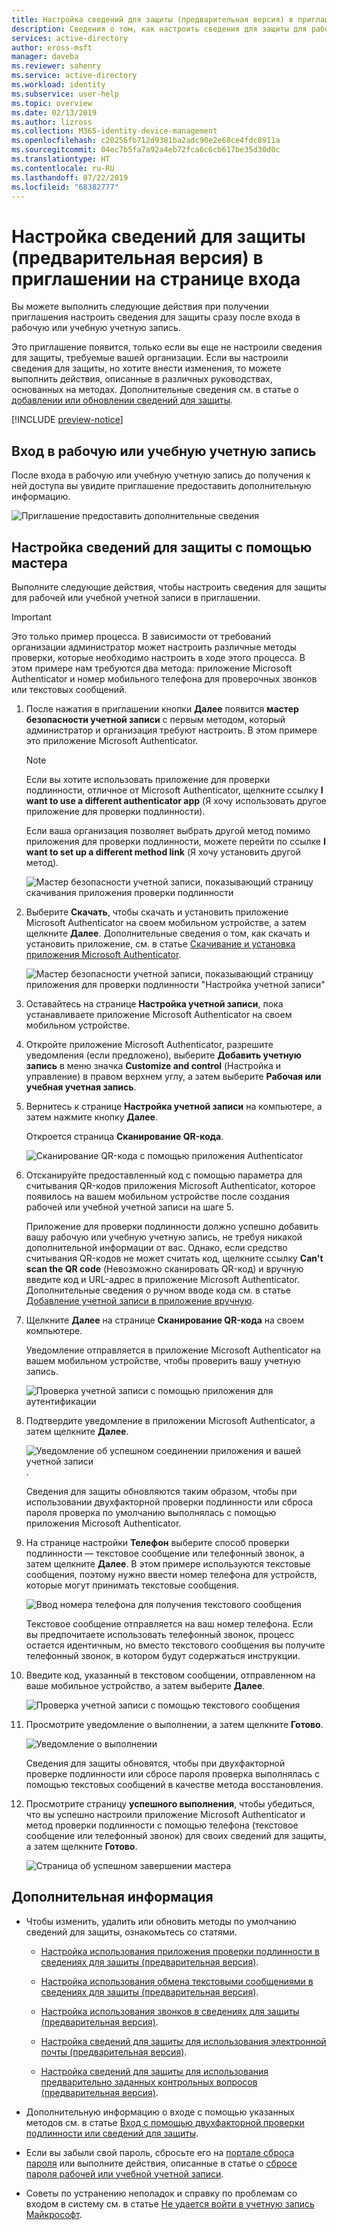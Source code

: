 ```yaml
---
title: Настройка сведений для защиты (предварительная версия) в приглашении на странице входа. Azure Active Directory | Документация Майкрософт
description: Сведения о том, как настроить сведения для защиты для рабочей или учебной учетной записи, если появится приглашение со страницы входа в вашу организацию.
services: active-directory
author: eross-msft
manager: daveba
ms.reviewer: sahenry
ms.service: active-directory
ms.workload: identity
ms.subservice: user-help
ms.topic: overview
ms.date: 02/13/2019
ms.author: lizross
ms.collection: M365-identity-device-management
ms.openlocfilehash: c20256fb712d9381ba2adc90e2e68ce4fdc8911a
ms.sourcegitcommit: 04ec7b5fa7a92a4eb72fca6c6cb617be35d30d0c
ms.translationtype: HT
ms.contentlocale: ru-RU
ms.lasthandoff: 07/22/2019
ms.locfileid: "68382777"
---
```

# <a name="set-up-your-security-info-preview-from-the-sign-in-page-prompt"></a>Настройка сведений для защиты (предварительная версия) в приглашении на странице входа

Вы можете выполнить следующие действия при получении приглашения настроить сведения для защиты сразу после входа в рабочую или учебную учетную запись.

Это приглашение появится, только если вы еще не настроили сведения для защиты, требуемые вашей организации. Если вы настроили сведения для защиты, но хотите внести изменения, то можете выполнить действия, описанные в различных руководствах, основанных на методах. Дополнительные сведения см. в статье о [добавлении или обновлении сведений для защиты](security-info-add-update-methods-overview.md).

[!INCLUDE [preview-notice](../../../includes/active-directory-end-user-preview-notice-security-info.md)]

## <a name="sign-in-to-your-work-or-school-account"></a>Вход в рабочую или учебную учетную запись

После входа в рабочую или учебную учетную запись до получения к ней доступа вы увидите приглашение предоставить дополнительную информацию.

![Приглашение предоставить дополнительные сведения](media/security-info/securityinfo-prompt.png)

## <a name="set-up-your-security-info-using-the-wizard"></a>Настройка сведений для защиты с помощью мастера

Выполните следующие действия, чтобы настроить сведения для защиты для рабочей или учебной учетной записи в приглашении.

>[!Important]
>Это только пример процесса. В зависимости от требований организации администратор может настроить различные методы проверки, которые необходимо настроить в ходе этого процесса. В этом примере нам требуются два метода: приложение Microsoft Authenticator и номер мобильного телефона для проверочных звонков или текстовых сообщений.

1. После нажатия в приглашении кнопки **Далее** появится **мастер безопасности учетной записи** с первым методом, который администратор и организация требуют настроить. В этом примере это приложение Microsoft Authenticator.

   > [!Note]
   > Если вы хотите использовать приложение для проверки подлинности, отличное от Microsoft Authenticator, щелкните ссылку **I want to use a different authenticator app** (Я хочу использовать другое приложение для проверки подлинности).
   >
   > Если ваша организация позволяет выбрать другой метод помимо приложения для проверки подлинности, можете перейти по ссылке **I want to set up a different method link** (Я хочу установить другой метод).

    ![Мастер безопасности учетной записи, показывающий страницу скачивания приложения проверки подлинности](media/security-info/securityinfo-prompt-get-auth-app.png)

2. Выберите **Скачать**, чтобы скачать и установить приложение Microsoft Authenticator на своем мобильном устройстве, а затем щелкните **Далее**. Дополнительные сведения о том, как скачать и установить приложение, см. в статье [Скачивание и установка приложения Microsoft Authenticator](user-help-auth-app-download-install.md).

    ![Мастер безопасности учетной записи, показывающий страницу приложения для проверки подлинности "Настройка учетной записи"](media/security-info/securityinfo-prompt-auth-app-setup-acct.png)

3. Оставайтесь на странице **Настройка учетной записи**, пока устанавливаете приложение Microsoft Authenticator на своем мобильном устройстве.

4. Откройте приложение Microsoft Authenticator, разрешите уведомления (если предложено), выберите **Добавить учетную запись** в меню значка **Customize and control** (Настройка и управление) в правом верхнем углу, а затем выберите **Рабочая или учебная учетная запись**.

5. Вернитесь к странице **Настройка учетной записи** на компьютере, а затем нажмите кнопку **Далее**.

    Откроется страница **Сканирование QR-кода**.

    ![Сканирование QR-кода с помощью приложения Authenticator](media/security-info/securityinfo-prompt-auth-app-qrcode.png)

6. Отсканируйте предоставленный код с помощью параметра для считывания QR-кодов приложения Microsoft Authenticator, которое появилось на вашем мобильном устройстве после создания рабочей или учебной учетной записи на шаге 5.

    Приложение для проверки подлинности должно успешно добавить вашу рабочую или учебную учетную запись, не требуя никакой дополнительной информации от вас. Однако, если средство считывания QR-кодов не может считать код, щелкните ссылку **Can't scan the QR code** (Невозможно сканировать QR-код) и вручную введите код и URL-адрес в приложение Microsoft Authenticator. Дополнительные сведения о ручном вводе кода см. в статье [Добавление учетной записи в приложение вручную](user-help-auth-app-add-account-manual.md).

7. Щелкните **Далее** на странице **Сканирование QR-кода** на своем компьютере.

    Уведомление отправляется в приложение Microsoft Authenticator на вашем мобильном устройстве, чтобы проверить вашу учетную запись.

    ![Проверка учетной записи с помощью приложения для аутентификации](media/security-info/securityinfo-prompt-test-app.png)

8. Подтвердите уведомление в приложении Microsoft Authenticator, а затем щелкните **Далее**.

    ![Уведомление об успешном соединении приложения и вашей учетной записи](media/security-info/securityinfo-prompt-auth-app-success.png).

    Сведения для защиты обновляются таким образом, чтобы при использовании двухфакторной проверки подлинности или сброса пароля проверка по умолчанию выполнялась с помощью приложения Microsoft Authenticator.

9. На странице настройки **Телефон** выберите способ проверки подлинности — текстовое сообщение или телефонный звонок, а затем щелкните **Далее**. В этом примере используются текстовые сообщения, поэтому нужно ввести номер телефона для устройств, которые могут принимать текстовые сообщения.

    ![Ввод номера телефона для получения текстового сообщения](media/security-info/securityinfo-prompt-text-msg.png)

    Текстовое сообщение отправляется на ваш номер телефона. Если вы предпочитаете использовать телефонный звонок, процесс остается идентичным, но вместо текстового сообщения вы получите телефонный звонок, в котором будут содержаться инструкции.

10. Введите код, указанный в текстовом сообщении, отправленном на ваше мобильное устройство, а затем выберите **Далее**.

    ![Проверка учетной записи с помощью текстового сообщения](media/security-info/securityinfo-prompt-text-msg-enter-code.png)

11. Просмотрите уведомление о выполнении, а затем щелкните **Готово**.

    ![Уведомление о выполнении](media/security-info/securityinfo-prompt-call-answered-success.png)

    Сведения для защиты обновятся, чтобы при двухфакторной проверке подлинности или сбросе пароля проверка выполнялась с помощью текстовых сообщений в качестве метода восстановления.

12. Просмотрите страницу **успешного выполнения**, чтобы убедиться, что вы успешно настроили приложение Microsoft Authenticator и метод проверки подлинности с помощью телефона (текстовое сообщение или телефонный звонок) для своих сведений для защиты, а затем щелкните **Готово**.

    ![Страница об успешном завершении мастера](media/security-info/securityinfo-prompt-setup-success.png)

## <a name="next-steps"></a>Дополнительная информация

- Чтобы изменить, удалить или обновить методы по умолчанию сведений для защиты, ознакомьтесь со статями.

    - [Настройка использования приложения проверки подлинности в сведениях для защиты (предварительная версия)](security-info-setup-auth-app.md).

    - [Настройка использования обмена текстовыми сообщениями в сведениях для защиты (предварительная версия)](security-info-setup-text-msg.md).

    - [Настройка использования звонков в сведениях для защиты (предварительная версия)](security-info-setup-phone-number.md).

    - [Настройка сведений для защиты для использования электронной почты (предварительная версия)](security-info-setup-email.md).

    - [Настройка сведений для защиты для использования предварительно заданных контрольных вопросов (предварительная версия)](security-info-setup-questions.md).

- Дополнительную информацию о входе с помощью указанных методов см. в статье [Вход с помощью двухфакторной проверки подлинности или сведений для защиты](user-help-sign-in.md).

- Если вы забыли свой пароль, сбросьте его на [портале сброса пароля](https://passwordreset.microsoftonline.com/) или выполните действия, описанные в статье о [сбросе пароля рабочей или учебной учетной записи](user-help-reset-password.md).

- Советы по устранению неполадок и справку по проблемам со входом в систему см. в статье [Не удается войти в учетную запись Майкрософт](https://support.microsoft.com/help/12429/microsoft-account-sign-in-cant).
